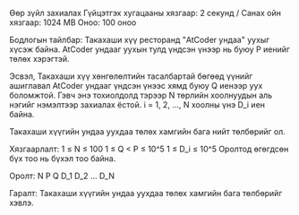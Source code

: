 Өөр зүйл захиалах
Гүйцэтгэх хугацааны хязгаар: 2 секунд / Санах ойн хязгаар: 1024 MB
Оноо: 100 оноо

Бодлогын тайлбар:
Такахаши хүү ресторанд "AtCoder ундаа" уухыг хүсэж байна. AtCoder ундааг уухын тулд үндсэн үнээр нь буюу P иенийг төлөх хэрэгтэй.

Эсвэл, Такахаши хүү хөнгөлөлтийн тасалбартай бөгөөд үүнийг ашиглавал AtCoder ундааг үндсэн үнээс хямд буюу Q иенээр уух боломжтой. Гэвч энэ тохиолдолд тэрээр N төрлийн хоолнуудын аль нэгийг нэмэлтээр захиалах ёстой. i = 1, 2, ..., N хоолны үнэ D_i иен байна.

Такахаши хүүгийн ундаа уухдаа төлөх хамгийн бага нийт төлбөрийг ол.

Хязгаарлалт:
1 ≤ N ≤ 100
1 ≤ Q < P ≤ 10^5
1 ≤ D_i ≤ 10^5
Оролтод өгөгдсөн бүх тоо нь бүхэл тоо байна.

Оролт:
N
P
Q
D_1
D_2
...
D_N

Гаралт:
Такахаши хүүгийн ундаа уухдаа төлөх хамгийн бага төлбөрийг хэвлэ.
